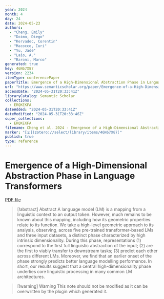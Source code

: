 ```yaml
---
year: 2024
month: 4
day: 24
date: 2024-05-23
authors:
  - "Cheng, Emily"
  - "Doimo, Diego"
  - "Kervadec, Corentin"
  - "Macocco, Iuri"
  - "Yu, Jade"
  - "Laio, A."
  - "Baroni, Marco"
generated: true
key: 46N67X87
version: 2234
itemType: conferencePaper
paperTitle: Emergence of a High-Dimensional Abstraction Phase in Language Transformers
url: "https://www.semanticscholar.org/paper/Emergence-of-a-High-Dimensional-Abstraction-Phase-Cheng-Doimo/143224cc71d29805bf792a4576cdbfe1f60bd52b"
accessDate: "2024-05-31T20:33:41Z"
libraryCatalog: Semantic Scholar
collections:
  - ERQKEKFA
dateAdded: "2024-05-31T20:33:41Z"
dateModified: "2024-05-31T20:33:46Z"
super_collections:
  - ERQKEKFA
filename: Cheng et al. 2024 - Emergence of a High-Dimensional Abstraction Phase in Language Transformers.pdf
marker: "[🇿](zotero://select/library/items/46N67X87)"
publish: true
type: reference
---
```

# Emergence of a High-Dimensional Abstraction Phase in Language Transformers

[PDF file](/Papers/PDFs/Cheng%20et%20al.%202024%20-%20Emergence%20of%20a%20High-Dimensional%20Abstraction%20Phase%20in%20Language%20Transformers.pdf)

> [!abstract] Abstract
> A language model (LM) is a mapping from a linguistic context to an output token. However, much remains to be known about this mapping, including how its geometric properties relate to its function. We take a high-level geometric approach to its analysis, observing, across five pre-trained transformer-based LMs and three input datasets, a distinct phase characterized by high intrinsic dimensionality. During this phase, representations (1) correspond to the first full linguistic abstraction of the input; (2) are the first to viably transfer to downstream tasks; (3) predict each other across different LMs. Moreover, we find that an earlier onset of the phase strongly predicts better language modelling performance. In short, our results suggest that a central high-dimensionality phase underlies core linguistic processing in many common LM architectures.

>[!warning] Warning
> This note should not be modified as it can be overwritten by the plugin which generated it.

